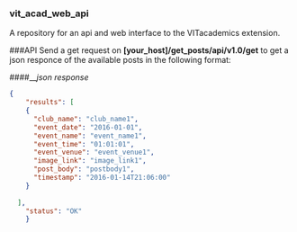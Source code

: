 ### vit_acad_web_api
A repository for an api and web interface to the VITacademics extension.

###API
Send a get request on __[your_host]/get_posts/api/v1.0/get__ to get a json responce of the available posts in the following format:

####___json response_
```json
{
    "results": [
    {
      "club_name": "club_name1", 
      "event_date": "2016-01-01", 
      "event_name": "event_name1", 
      "event_time": "01:01:01", 
      "event_venue": "event_venue1", 
      "image_link": "image_link1", 
      "post_body": "postbody1", 
      "timestamp": "2016-01-14T21:06:00"
    }  
      
  ],
    "status": "OK"
    }
